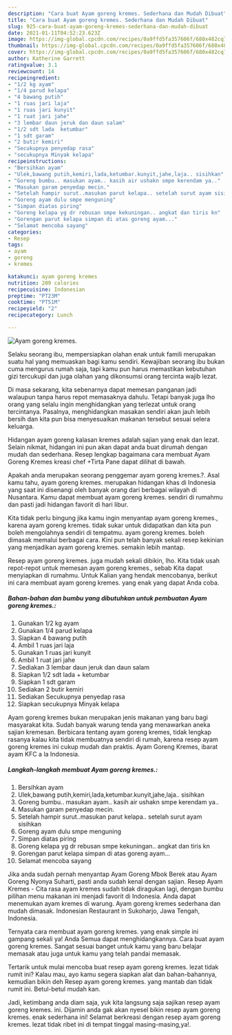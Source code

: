 ```yaml
---
description: "Cara buat Ayam goreng kremes. Sederhana dan Mudah Dibuat"
title: "Cara buat Ayam goreng kremes. Sederhana dan Mudah Dibuat"
slug: 925-cara-buat-ayam-goreng-kremes-sederhana-dan-mudah-dibuat
date: 2021-01-11T04:52:23.623Z
image: https://img-global.cpcdn.com/recipes/0a9ffd5fa357606f/680x482cq70/ayam-goreng-kremes-foto-resep-utama.jpg
thumbnail: https://img-global.cpcdn.com/recipes/0a9ffd5fa357606f/680x482cq70/ayam-goreng-kremes-foto-resep-utama.jpg
cover: https://img-global.cpcdn.com/recipes/0a9ffd5fa357606f/680x482cq70/ayam-goreng-kremes-foto-resep-utama.jpg
author: Katherine Garrett
ratingvalue: 3.1
reviewcount: 14
recipeingredient:
- "1/2 kg ayam"
- "1/4 parud kelapa"
- "4 bawang putih"
- "1 ruas jari laja"
- "1 ruas jari kunyit"
- "1 ruat jari jahe"
- "3 lembar daun jeruk dan daun salam"
- "1/2 sdt lada  ketumbar"
- "1 sdt garam"
- "2 butir kemiri"
- "Secukupnya penyedap rasa"
- "secukupnya Minyak kelapa"
recipeinstructions:
- "Bersihkan ayam"
- "Ulek,bawang putih,kemiri,lada,ketumbar.kunyit,jahe,laja.. sisihkan"
- "Goreng bumbu.. masukan ayam.. kasih air ushakn smpe kerendam ya.."
- "Masukan garam penyedap mecin."
- "Setelah hampir surut..masukan parut kelapa.. setelah surut ayam sisihkan"
- "Goreng ayam dulu smpe menguning"
- "Simpan diatas piring"
- "Goreng kelapa yg dr rebusan smpe kekuningan.. angkat dan tiris kn"
- "Gorengan parut kelapa simpan di atas goreng ayam..."
- "Selamat mencoba sayang"
categories:
- Resep
tags:
- ayam
- goreng
- kremes

katakunci: ayam goreng kremes 
nutrition: 209 calories
recipecuisine: Indonesian
preptime: "PT23M"
cooktime: "PT51M"
recipeyield: "2"
recipecategory: Lunch

---
```



![Ayam goreng kremes.](https://img-global.cpcdn.com/recipes/0a9ffd5fa357606f/680x482cq70/ayam-goreng-kremes-foto-resep-utama.jpg)

Selaku seorang ibu, mempersiapkan olahan enak untuk famili merupakan suatu hal yang memuaskan bagi kamu sendiri. Kewajiban seorang ibu bukan cuma mengurus rumah saja, tapi kamu pun harus memastikan kebutuhan gizi tercukupi dan juga olahan yang dikonsumsi orang tercinta wajib lezat.

Di masa  sekarang, kita sebenarnya dapat memesan panganan jadi walaupun tanpa harus repot memasaknya dahulu. Tetapi banyak juga lho orang yang selalu ingin menghidangkan yang terlezat untuk orang tercintanya. Pasalnya, menghidangkan masakan sendiri akan jauh lebih bersih dan kita pun bisa menyesuaikan makanan tersebut sesuai selera keluarga. 

Hidangan ayam goreng kalasan kremes adalah sajian yang enak dan lezat. Selain nikmat, hidangan ini pun akan dapat anda buat dirumah dengan mudah dan sederhana. Resep lengkap bagaimana cara membuat Ayam Goreng Kremes kreasi chef +Tirta Pane dapat dilihat di bawah.

Apakah anda merupakan seorang penggemar ayam goreng kremes.?. Asal kamu tahu, ayam goreng kremes. merupakan hidangan khas di Indonesia yang saat ini disenangi oleh banyak orang dari berbagai wilayah di Nusantara. Kamu dapat membuat ayam goreng kremes. sendiri di rumahmu dan pasti jadi hidangan favorit di hari libur.

Kita tidak perlu bingung jika kamu ingin menyantap ayam goreng kremes., karena ayam goreng kremes. tidak sukar untuk didapatkan dan kita pun boleh mengolahnya sendiri di tempatmu. ayam goreng kremes. boleh dimasak memalui berbagai cara. Kini pun telah banyak sekali resep kekinian yang menjadikan ayam goreng kremes. semakin lebih mantap.

Resep ayam goreng kremes. juga mudah sekali dibikin, lho. Kita tidak usah repot-repot untuk memesan ayam goreng kremes., sebab Kita dapat menyiapkan di rumahmu. Untuk Kalian yang hendak mencobanya, berikut ini cara membuat ayam goreng kremes. yang enak yang dapat Anda coba.

<!--inarticleads1-->

##### Bahan-bahan dan bumbu yang dibutuhkan untuk pembuatan Ayam goreng kremes.:

1. Gunakan 1/2 kg ayam
1. Gunakan 1/4 parud kelapa
1. Siapkan 4 bawang putih
1. Ambil 1 ruas jari laja
1. Gunakan 1 ruas jari kunyit
1. Ambil 1 ruat jari jahe
1. Sediakan 3 lembar daun jeruk dan daun salam
1. Siapkan 1/2 sdt lada + ketumbar
1. Siapkan 1 sdt garam
1. Sediakan 2 butir kemiri
1. Sediakan Secukupnya penyedap rasa
1. Siapkan secukupnya Minyak kelapa


Ayam goreng kremes bukan merupakan jenis makanan yang baru bagi masyarakat kita. Sudah banyak warung tenda yang menawarkan aneka sajian kremesan. Berbicara tentang ayam goreng kremes, tidak lengkap rasanya kalau kita tidak membuatnya sendiri di rumah, karena resep ayam goreng kremes ini cukup mudah dan praktis. Ayam Goreng Kremes, ibarat ayam KFC a la Indonesia. 

<!--inarticleads2-->

##### Langkah-langkah membuat Ayam goreng kremes.:

1. Bersihkan ayam
1. Ulek,bawang putih,kemiri,lada,ketumbar.kunyit,jahe,laja.. sisihkan
1. Goreng bumbu.. masukan ayam.. kasih air ushakn smpe kerendam ya..
1. Masukan garam penyedap mecin.
1. Setelah hampir surut..masukan parut kelapa.. setelah surut ayam sisihkan
1. Goreng ayam dulu smpe menguning
1. Simpan diatas piring
1. Goreng kelapa yg dr rebusan smpe kekuningan.. angkat dan tiris kn
1. Gorengan parut kelapa simpan di atas goreng ayam...
1. Selamat mencoba sayang


Jika anda sudah pernah menyantap Ayam Goreng Mbok Berek atau Ayam Goreng Nyonya Suharti, pasti anda sudah kenal dengan sajian. Resep Ayam Kremes - Cita rasa ayam kremes sudah tidak diragukan lagi, dengan bumbu pilihan menu makanan ini menjadi favorit di Indonesia. Anda dapat menemukan ayam kremes di warung. Ayam goreng kremes sederhana dan mudah dimasak. Indonesian Restaurant in Sukoharjo, Jawa Tengah, Indonesia. 

Ternyata cara membuat ayam goreng kremes. yang enak simple ini gampang sekali ya! Anda Semua dapat menghidangkannya. Cara buat ayam goreng kremes. Sangat sesuai banget untuk kamu yang baru belajar memasak atau juga untuk kamu yang telah pandai memasak.

Tertarik untuk mulai mencoba buat resep ayam goreng kremes. lezat tidak rumit ini? Kalau mau, ayo kamu segera siapkan alat dan bahan-bahannya, kemudian bikin deh Resep ayam goreng kremes. yang mantab dan tidak rumit ini. Betul-betul mudah kan. 

Jadi, ketimbang anda diam saja, yuk kita langsung saja sajikan resep ayam goreng kremes. ini. Dijamin anda gak akan nyesel bikin resep ayam goreng kremes. enak sederhana ini! Selamat berkreasi dengan resep ayam goreng kremes. lezat tidak ribet ini di tempat tinggal masing-masing,ya!.

